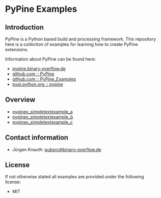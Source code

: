 PyPine Examples
==========

Introduction
------------

PyPine is a Python based build and processing framework. This repository here is a collection of examples for learning how to create PyPine extensions.

Information about PyPine can be found here:

* [pypine.binary-overflow.de](https://pypine.binary-overflow.de)
* [github.com :: PyPine](https://github.com/jkpubsrc/PyPine)
* [github.com :: PyPine_Examples](https://github.com/jkpubsrc/PyPine_Examples)
* [pypi.python.org :: pypine](https://pypi.python.org/pypi/pypine)

Overview
------------------------------------------------------

* [pypinex_simpletextexample_a](https://github.com/jkpubsrc/PyPine_Examples/pypinex_simpletextexample_a)
* [pypinex_simpletextexample_b](https://github.com/jkpubsrc/PyPine_Examples/pypinex_simpletextexample_b)
* [pypinex_simpletextexample_c](https://github.com/jkpubsrc/PyPine_Examples/pypinex_simpletextexample_c)

Contact information
-------------------

* Jürgen Knauth: pubsrc@binary-overflow.de

License
-------

If not otherwise stated all examples are provided under the following license:

* MIT




